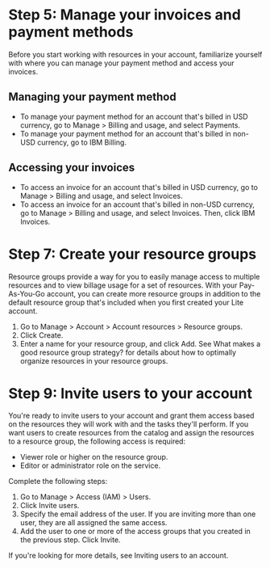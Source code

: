 # Step 5: Manage your invoices and payment methods
Before you start working with resources in your account, familiarize yourself with where you can manage your payment method and access your invoices.

## Managing your payment method
 - To manage your payment method for an account that's billed in USD currency, go to Manage > Billing and usage, and select Payments.
 - To manage your payment method for an account that's billed in non-USD currency, go to IBM Billing.

## Accessing your invoices
 - To access an invoice for an account that's billed in USD currency, go to Manage > Billing and usage, and select Invoices.
 - To access an invoice for an account that's billed in non-USD currency, go to Manage > Billing and usage, and select Invoices. Then, click IBM Invoices.



# Step 7: Create your resource groups
Resource groups provide a way for you to easily manage access to multiple resources and to view billage usage for a set of resources. With your Pay-As-You-Go account, you can create more resource groups in addition to the default resource group that's included when you first created your Lite account.

 1. Go to Manage > Account > Account resources > Resource groups.
 2. Click Create.
 3. Enter a name for your resource group, and click Add.
See What makes a good resource group strategy? for details about how to optimally organize resources in your resource groups.


# Step 9: Invite users to your account
You're ready to invite users to your account and grant them access based on the resources they will work with and the tasks they'll perform. If you want users to create resources from the catalog and assign the resources to a resource group, the following access is required:

 - Viewer role or higher on the resource group.
 - Editor or administrator role on the service.

 Complete the following steps:

 1. Go to Manage > Access (IAM) > Users.
 2. Click Invite users.
 3. Specify the email address of the user. If you are inviting more than one user, they are all assigned the same access.
 4. Add the user to one or more of the access groups that you created in the previous step.
Click Invite.

If you're looking for more details, see Inviting users to an account.




